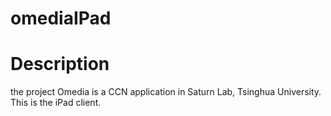 omediaIPad
==========


# Description
the project Omedia is a CCN application in Saturn Lab, Tsinghua University. This is the iPad client.
